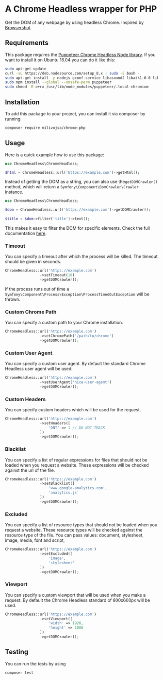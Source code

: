 # A Chrome Headless wrapper for PHP

Get the DOM of any webpage by using headless Chrome. Inspired by [Browsershot](https://github.com/spatie/browsershot).

## Requirements

This package requires the [Puppeteer Chrome Headless Node library](https://github.com/GoogleChrome/puppeteer).
If you want to install it on Ubuntu 16.04 you can do it like this:
```bash
sudo apt-get update
curl -sL https://deb.nodesource.com/setup_8.x | sudo -E bash -
sudo apt-get install -y nodejs gconf-service libasound2 libatk1.0-0 libc6 libcairo2 libcups2 libdbus-1-3 libexpat1 libfontconfig1 libgcc1 libgconf-2-4 libgdk-pixbuf2.0-0 libglib2.0-0 libgtk-3-0 libnspr4 libpango-1.0-0 libpangocairo-1.0-0 libstdc++6 libx11-6 libx11-xcb1 libxcb1 libxcomposite1 libxcursor1 libxdamage1 libxext6 libxfixes3 libxi6 libxrandr2 libxrender1 libxss1 libxtst6 ca-certificates fonts-liberation libappindicator1 libnss3 lsb-release xdg-utils wget
sudo npm install --global --unsafe-perm puppeteer
sudo chmod -R o+rx /usr/lib/node_modules/puppeteer/.local-chromium
```
## Installation

To add this package to your project, you can install it via composer by running

```bash
composer require milivojsa/chrome-php
```

## Usage

Here is a quick example how to use this package:

```php
use ChromeHeadless\ChromeHeadless;

$html = ChromeHeadless::url('https://example.com')->getHtml();
```

Instead of getting the DOM as a string, you can also use the`getDOMCrawler()` method, which will return a `Symfony\Component\DomCrawler\Crawler` instance.

```php
use ChromeHeadless\ChromeHeadless;

$dom = ChromeHeadless::url('https://example.com')->getDOMCrawler();
    
$title = $dom->filter('title')->text();
```

This makes it easy to filter the DOM for specific elements. Check the full documentation [here](https://symfony.com/doc/current/components/dom_crawler.html).

### Timeout

You can specify a timeout after which the process will be killed. The timeout should be given in seconds.

````````````php
ChromeHeadless::url('https://example.com')
                ->setTimeout(10)
                ->getDOMCrawler();
````````````

If the process runs out of time a `Symfony\Component\Process\Exception\ProcessTimedOutException` will be thrown.

### Custom Chrome Path

You can specify a custom path to your Chrome installation.

```php
ChromeHeadless::url('https://example.com')
                ->setChromePath('/path/to/chrome')
                ->getDOMCrawler();
```

### Custom User Agent

You can specify a custom user agent. By default the standard Chrome Headless user agent will be used.

```php
ChromeHeadless::url('https://example.com')
                ->setUserAgent('nice-user-agent')
                ->getDOMCrawler();
```

### Custom Headers

You can specify custom headers which will be used for the request. 

```php
ChromeHeadless::url('https://example.com')
                ->setHeaders([
                    'DNT' => 1 // DO NOT TRACK
                ])
                ->getDOMCrawler();
```

### Blacklist

You can specify a list of regular expressions for files that should not be loaded when you request a website. These expressions will be checked against the url of the file.

```php
ChromeHeadless::url('https://example.com')
                ->setBlacklist([
                    'www.google-analytics.com',
                    'analytics.js'
                ])
                ->getDOMCrawler();
```

### Excluded

You can specify a list of resource types  that should not be loaded when you request a website. These resource types will be checked against the resource type of the file. You can pass values: document, stylesheet, image, media, font and script,

```php
ChromeHeadless::url('https://example.com')
                ->setExcluded([
                    'image',
                    'stylesheet'
                ])
                ->getDOMCrawler();
```

### Viewport

You can specify a custom viewport that will be used when you make a request. By default the Chrome Headless standard of 800x600px will be used.

```php
ChromeHeadless::url('https://example.com')
                ->setViewport([
                    'width' => 1920,
                    'height' => 1080
                ])
                ->getDOMCrawler();
```

## Testing

You can run the tests by using

```bash
composer test
```
